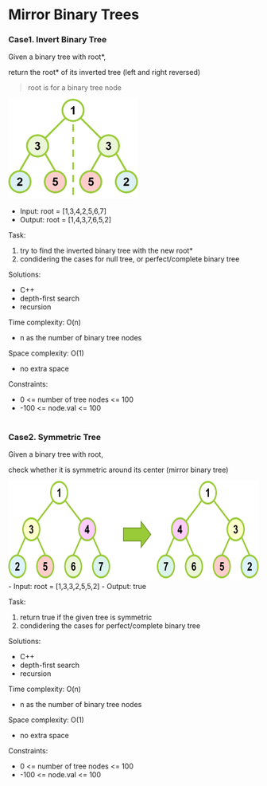 # Mirror Binary Trees

### Case1. Invert Binary Tree

Given a binary tree with root*,

return the root* of its inverted tree (left and right reversed)

>root is for a binary tree node
<img src="images/2022-05-29_002157.png" height="200">

- Input: root = [1,3,4,2,5,6,7]
- Output: root = [1,4,3,7,6,5,2]

Task:
1. try to find the inverted binary tree with the new root*
2. condidering the cases for null tree, or perfect/complete binary tree

Solutions:
- C++
- depth-first search
- recursion

Time complexity: O(n)
- n as the number of binary tree nodes

Space complexity: O(1)
- no extra space

Constraints:
- 0 <= number of tree nodes <= 100
- -100 <= node.val <= 100

#
### Case2. Symmetric Tree

Given a binary tree with root,

check whether it is symmetric around its center (mirror binary tree)

<img src="images/2022-05-29_002158.png" height="200">
- Input: root = [1,3,3,2,5,5,2]
- Output: true

Task:
1. return true if the given tree is symmetric
2. condidering the cases for perfect/complete binary tree

Solutions:
- C++
- depth-first search
- recursion

Time complexity: O(n)
- n as the number of binary tree nodes

Space complexity: O(1)
- no extra space

Constraints:
- 0 <= number of tree nodes <= 100
- -100 <= node.val <= 100
